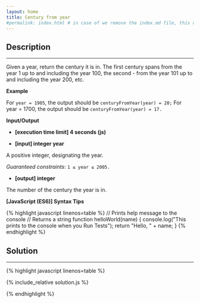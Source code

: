```yaml
---
layout: home
title: Century from year
#permalink: index.html # in case of we remove the index.md file, this doc will be the index page
---
```


<div class="row">
<div class="columnStmt" markdown="1">

## Description
------

Given a year, return the century it is in. The first century spans from the year 1 up to and including the year 100, the second - from the year 101 up to and including the year 200, etc.

**Example**

For <code>year = 1905</code>, the output should be
<code>centuryFromYear(year) = 20;</code>
For year = 1700, the output should be
<code>centuryFromYear(year) = 17.</code>

**Input/Output**

* **[execution time limit] 4 seconds (js)**

* **[input] integer year**

A positive integer, designating the year.

*Guaranteed constraints*:
<code>1 ≤ year ≤ 2005.</code>

* **[output] integer**

The number of the century the year is in.

**[JavaScript (ES6)] Syntax Tips**

{% highlight javascript linenos=table %}
// Prints help message to the console
// Returns a string
function helloWorld(name) {
    console.log("This prints to the console when you Run Tests");
    return "Hello, " + name;
}
{% endhighlight %}

</div>
<div class="columnSol" markdown="1">

## Solution
------

{% highlight javascript linenos=table %}

{% include_relative solution.js %}

{% endhighlight %}

</div>
</div>